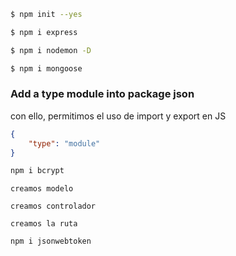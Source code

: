 ``` bash
$ npm init --yes
```
``` bash
$ npm i express
```
``` bash
$ npm i nodemon -D
```
``` bash
$ npm i mongoose
```

### Add a type module into package json
con ello, permitimos el uso de import y export en JS
``` json
{
    "type": "module"
}
```

``` bash
npm i bcrypt
```
``` text
creamos modelo
```
``` text
creamos controlador
```
``` text
creamos la ruta
```
``` bash
npm i jsonwebtoken
```